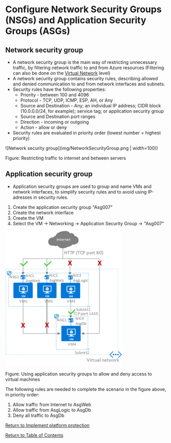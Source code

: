 # Configure Network Security Groups (NSGs) and Application Security Groups (ASGs)

## Network security group

* A network security group is the main way of restricting unnecessary traffic, by filtering network traffic to and from Azure resources (Filtering can also be done on the [Virtual Network](10-Secure%20the%20connectivity%20of%20virtual%20networks%20(VPN%20authentication,%20Express%20Route%20encryption).md) level)
* A network security group contains security rules, describing allowed and denied communication to and from network interfaces and subnets.
* Security rules have the following properties:
   * Priority - between 100 and 4096
   * Protocol - TCP, UDP, ICMP, ESP, AH, or Any
   * Source and Destination - Any; an individual IP address; CIDR block (10.0.0.0/24, for example); service tag; or application security group
   * Source and Destination port ranges
   * Direction - incoming or outgoing
   * Action - allow or deny
* Security rules are evaluated in priority order (lowest number = highest priority)

![Network security group](img/NetworkSecurityGroup.png | width=100))

Figure: Restricting traffic to internet and between servers

## Application security group

* Application security groups are used to group and name VMs and network interfaces, to simplify security rules and to avoid using IP-adresses in security rules.

1. Create the application security group "Asg007"
1. Create the network interface
1. Create the VM
1. Select the VM -> Networking -> Application Security Group -> "Asg007"

![Application security group](img/ApplicationSecurityGroup.png)

Figure: Using application security groups to allow and deny access to virtual machines

The following rules are needed to complete the scenario in the figure above, in priority order:
1. Allow traffic from Internet to AsgWeb
1. Allow traffic from AsgLogic to AsgDb
1. Deny all traffic to AsgDb

[Return to Implement platform protection](README.md)

[Return to Table of Contents](../README.md)